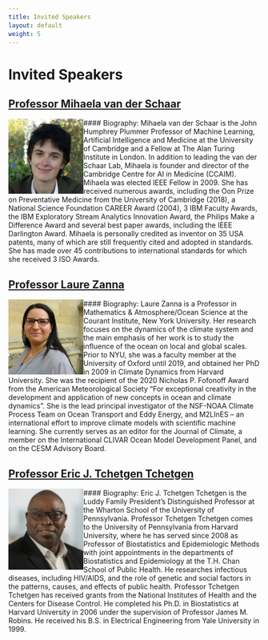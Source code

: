 ```yaml
---
title: Invited Speakers
layout: default
weight: 5  
---
```



# Invited Speakers

## [Professor Mihaela van der Schaar](https://www.vanderschaar-lab.com/prof-mihaela-van-der-schaar/)


<img alt="Professor Mihaela van der Schaar" align="left" width="150" src="assets/images/Mihaela_photo.jpg">
#### Biography:
Mihaela van der Schaar is the John Humphrey Plummer Professor of Machine Learning, Artificial Intelligence and Medicine at the University of Cambridge and a Fellow at The Alan Turing Institute in London. In addition to leading the van der Schaar Lab, Mihaela is founder and director of the Cambridge Centre for AI in Medicine (CCAIM).
Mihaela was elected IEEE Fellow in 2009. She has received numerous awards, including the Oon Prize on Preventative Medicine from the University of Cambridge (2018), a National Science Foundation CAREER Award (2004), 3 IBM Faculty Awards, the IBM Exploratory Stream Analytics Innovation Award, the Philips Make a Difference Award and several best paper awards, including the IEEE Darlington Award.
Mihaela is personally credited as inventor on 35 USA patents, many of which are still frequently cited and adopted in standards. She has made over 45 contributions to international standards for which she received 3 ISO Awards.


## [Professor Laure Zanna](https://laurezanna.github.io/)

<img alt="Professor Laure Zanna" align="left" width='150' src="assets/images/laure_photo.jpg">
#### Biography:
Laure Zanna is a Professor in Mathematics & Atmosphere/Ocean Science at the Courant Institute, New York University. Her research focuses on the dynamics of the climate system and the main emphasis of her work is to study the influence of the ocean on local and global scales. Prior to NYU, she was a faculty member at the University of Oxford until 2019, and obtained her PhD in 2009 in Climate Dynamics from Harvard University. She was the recipient of the 2020 Nicholas P. Fofonoff Award from the American Meteorological Society “For exceptional creativity in the development and application of new concepts in ocean and climate dynamics”. She is the lead principal investigator of the NSF-NOAA Climate Process Team on Ocean Transport and Eddy Energy, and M2LInES – an international effort to improve climate models with scientific machine learning. She currently serves as an editor for the Journal of Climate, a member on the International CLIVAR Ocean Model Development Panel, and on the CESM Advisory Board.


## [Professor Eric J. Tchetgen Tchetgen](https://statistics.wharton.upenn.edu/profile/ett/)

<img alt="Professor Eric J. Tchetgen Tchetgen" align="left" width="150" src="assets/images/eric_photo.jpeg">
#### Biography:
Eric J. Tchetgen Tchetgen is the Luddy Family President’s Distinguished Professor at the Wharton School of the University of Pennsylvania.
Professor Tchetgen Tchetgen comes to the University of Pennsylvania from Harvard University, where he has served since 2008 as Professor of Biostatistics and Epidemiologic Methods with joint appointments in the departments of Biostatistics and Epidemiology at the T.H. Chan School of Public Health.
He researches infectious diseases, including HIV/AIDS, and the role of genetic and social factors in the patterns, causes, and effects of public health. Professor Tchetgen Tchetgen has received grants from the National Institutes of Health and the Centers for Disease Control.
He completed his Ph.D. in Biostatistics at Harvard University in 2006 under the supervision of Professor James M. Robins. He received his B.S. in Electrical Engineering from Yale University in 1999.
